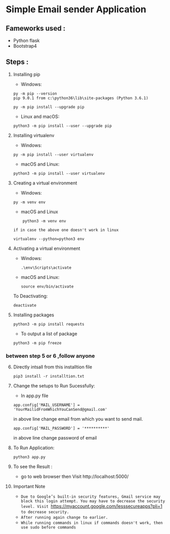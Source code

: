 # Simple Email sender Application

## Fameworks used : 
+ Python flask
+ Bootstrap4

## Steps :
1. Installing pip 
    + Windows: 
    ```
    py -m pip --version
    pip 9.0.1 from c:\python36\lib\site-packages (Python 3.6.1)

    py -m pip install --upgrade pip
    ```

    + Linux and macOS:
    ```
    python3 -m pip install --user --upgrade pip
    ```

2. Installing virtualenv
    + Windows:
    ```
    py -m pip install --user virtualenv
    ```
    + macOS and Linux:
    ```
    python3 -m pip install --user virtualenv

    ```

3. Creating a virtual environment

    +  Windows:
    ```
    py -m venv env

    ```
    +  macOS and Linux
    ```
        python3 -m venv env
    ```
    `` if in case the above one doesn't work in linux ``

    ``` 
    virtualenv --python=python3 env
    ```

4. Activating a virtual environment
    + Windows:
        ```
        .\env\Scripts\activate
        ```
    + macOS and Linux:
        ```
        source env/bin/activate
        ```
    
    To Deactivating:
    ```
    deactivate
    ```

5. Installing packages

    ```
    python3 -m pip install requests
    ```
    + To output a list of package
    ```
    python3 -m pip freeze
    ```
### between  step 5 or 6 ,follow anyone

6. Directly intsall from this installtion file 
    ```
    pip3 install -r installtion.txt
   ```

7. Change the setups to Run Sucessfully:
    + In app.py file 
    ```
    app.config['MAIL_USERNAME'] = 'YourMailidFromWhichYouCanSend@gmail.com'
    ```
    in above line change email from which you want to send mail. 

    ```
    app.config['MAIL_PASSWORD'] = '**********'
    ```
    in above line change password of email
    
8. To Run Application:
    ```
    python3 app.py
    ```
9. To see the Result :
    + go to web browser 
    then  Visit http://localhost:5000/

10. Important Note
    + ``
    Due to Google’s built-in security features, Gmail service may block this login attempt. You may have to decrease the security level. Visit 
    ``https://myaccount.google.com/lesssecureapps?pli=1
    `` to decrease security.
    ``
    + ``
    After running again change to earlier.
    ``
    + ``
    While running commands in linux if commands doesn't work, then use sudo before commands 
    ``